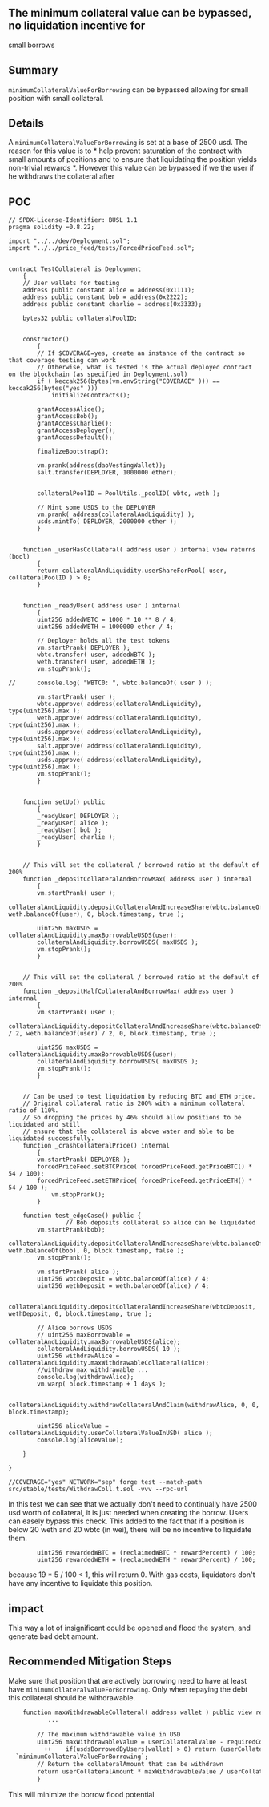 ## The minimum collateral value can be bypassed, no liquidation incentive for 
   small borrows

## Summary 

`minimumCollateralValueForBorrowing` can be bypassed allowing for small position with small collateral.

## Details

A `minimumCollateralValueForBorrowing` is set at a base of 2500 usd. 
The reason for this value is to * help prevent saturation of the contract with small amounts of positions and to ensure that liquidating the position yields non-trivial rewards *. However this value can be bypassed if we the user if he withdraws the collateral after 

## POC

```sol
// SPDX-License-Identifier: BUSL 1.1
pragma solidity =0.8.22;

import "../../dev/Deployment.sol";
import "../../price_feed/tests/ForcedPriceFeed.sol";


contract TestCollateral is Deployment
	{
	// User wallets for testing
    address public constant alice = address(0x1111);
    address public constant bob = address(0x2222);
    address public constant charlie = address(0x3333);

	bytes32 public collateralPoolID;


	constructor()
		{
		// If $COVERAGE=yes, create an instance of the contract so that coverage testing can work
		// Otherwise, what is tested is the actual deployed contract on the blockchain (as specified in Deployment.sol)
		if ( keccak256(bytes(vm.envString("COVERAGE" ))) == keccak256(bytes("yes" )))
			initializeContracts();

		grantAccessAlice();
		grantAccessBob();
		grantAccessCharlie();
		grantAccessDeployer();
		grantAccessDefault();

		finalizeBootstrap();

		vm.prank(address(daoVestingWallet));
		salt.transfer(DEPLOYER, 1000000 ether);


		collateralPoolID = PoolUtils._poolID( wbtc, weth );

		// Mint some USDS to the DEPLOYER
		vm.prank( address(collateralAndLiquidity) );
		usds.mintTo( DEPLOYER, 2000000 ether );
		}


	function _userHasCollateral( address user ) internal view returns (bool)
		{
		return collateralAndLiquidity.userShareForPool( user, collateralPoolID ) > 0;
		}


	function _readyUser( address user ) internal
		{
		uint256 addedWBTC = 1000 * 10 ** 8 / 4;
		uint256 addedWETH = 1000000 ether / 4;

        // Deployer holds all the test tokens
		vm.startPrank( DEPLOYER );
		wbtc.transfer( user, addedWBTC );
		weth.transfer( user, addedWETH );
		vm.stopPrank();

//		console.log( "WBTC0: ", wbtc.balanceOf( user ) );

		vm.startPrank( user );
		wbtc.approve( address(collateralAndLiquidity), type(uint256).max );
        weth.approve( address(collateralAndLiquidity), type(uint256).max );
		usds.approve( address(collateralAndLiquidity), type(uint256).max );
		salt.approve( address(collateralAndLiquidity), type(uint256).max );
		usds.approve( address(collateralAndLiquidity), type(uint256).max );
		vm.stopPrank();
		}


    function setUp() public
    	{
    	_readyUser( DEPLOYER );
		_readyUser( alice );
		_readyUser( bob );
		_readyUser( charlie );
    	}


	// This will set the collateral / borrowed ratio at the default of 200%
	function _depositCollateralAndBorrowMax( address user ) internal
		{
		vm.startPrank( user );
		collateralAndLiquidity.depositCollateralAndIncreaseShare(wbtc.balanceOf(user), weth.balanceOf(user), 0, block.timestamp, true );

		uint256 maxUSDS = collateralAndLiquidity.maxBorrowableUSDS(user);
		collateralAndLiquidity.borrowUSDS( maxUSDS );
		vm.stopPrank();
		}


	// This will set the collateral / borrowed ratio at the default of 200%
	function _depositHalfCollateralAndBorrowMax( address user ) internal
		{
		vm.startPrank( user );
		collateralAndLiquidity.depositCollateralAndIncreaseShare(wbtc.balanceOf(user) / 2, weth.balanceOf(user) / 2, 0, block.timestamp, true );

		uint256 maxUSDS = collateralAndLiquidity.maxBorrowableUSDS(user);
		collateralAndLiquidity.borrowUSDS( maxUSDS );
		vm.stopPrank();
		}


	// Can be used to test liquidation by reducing BTC and ETH price.
	// Original collateral ratio is 200% with a minimum collateral ratio of 110%.
	// So dropping the prices by 46% should allow positions to be liquidated and still
	// ensure that the collateral is above water and able to be liquidated successfully.
	function _crashCollateralPrice() internal
		{
		vm.startPrank( DEPLOYER );
		forcedPriceFeed.setBTCPrice( forcedPriceFeed.getPriceBTC() * 54 / 100);
		forcedPriceFeed.setETHPrice( forcedPriceFeed.getPriceETH() * 54 / 100 );
			vm.stopPrank();
		}

    function test_edgeCase() public {
        		// Bob deposits collateral so alice can be liquidated
        vm.startPrank(bob);
		collateralAndLiquidity.depositCollateralAndIncreaseShare(wbtc.balanceOf(bob), weth.balanceOf(bob), 0, block.timestamp, false );
		vm.stopPrank();

		vm.startPrank( alice );
		uint256 wbtcDeposit = wbtc.balanceOf(alice) / 4;
		uint256 wethDeposit = weth.balanceOf(alice) / 4;

		collateralAndLiquidity.depositCollateralAndIncreaseShare(wbtcDeposit, wethDeposit, 0, block.timestamp, true );

        // Alice borrows USDS
        // uint256 maxBorrowable = collateralAndLiquidity.maxBorrowableUSDS(alice);
        collateralAndLiquidity.borrowUSDS( 10 );
        uint256 withdrawAlice = collateralAndLiquidity.maxWithdrawableCollateral(alice);
        //withdraw max withdrawable ...
        console.log(withdrawAlice);
		vm.warp( block.timestamp + 1 days );

        collateralAndLiquidity.withdrawCollateralAndClaim(withdrawAlice, 0, 0, block.timestamp);

		uint256 aliceValue = collateralAndLiquidity.userCollateralValueInUSD( alice );
        console.log(aliceValue); 

    }

}

//COVERAGE="yes" NETWORK="sep" forge test --match-path src/stable/tests/WithdrawColl.t.sol -vvv --rpc-url

```

In this test we can see that we actually don't need to continually have 2500 usd worth of collateral, it is just needed when creating the borrow. Users can easely bypass this check. 
This added to the fact that if a position is below 20 weth and 20 wbtc (in wei), there will be no incentive to liquidate them. 
```
		uint256 rewardedWBTC = (reclaimedWBTC * rewardPercent) / 100; 
		uint256 rewardedWETH = (reclaimedWETH * rewardPercent) / 100; 

```
because 19 * 5 / 100 < 1, this will return 0. With gas costs, liquidators don't have any incentive to liquidate this position.

## impact

This way a lot of insignificant could be opened and flood the system, and generate bad debt amount.

## Recommended Mitigation Steps

Make sure that position that are actively borrowing need to have at least have `minimumCollateralValueForBorrowing`. Only when repaying the debt this collateral should be withdrawable. 


```diff
	function maxWithdrawableCollateral( address wallet ) public view returns (uint256)
		   ...

		// The maximum withdrawable value in USD
		uint256 maxWithdrawableValue = userCollateralValue - requiredCollateralValueAfterWithdrawal;
          ++    if(usdsBorrowedByUsers[wallet] > 0) return (userCollateralAmount *  maxWithdrawableValue / userCollateralValue ) - 
  `minimumCollateralValueForBorrowing`;
		// Return the collateralAmount that can be withdrawn
		return userCollateralAmount * maxWithdrawableValue / userCollateralValue;
   		}
```

This will minimize the borrow flood potential